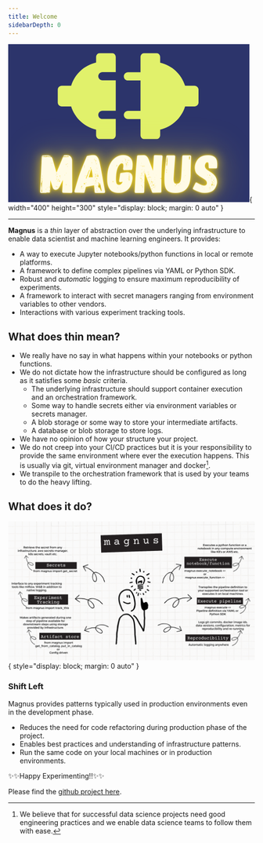 ```yaml
---
title: Welcome
sidebarDepth: 0
---
```



![logo](/assets/logo1.png){ width="400" height="300" style="display: block; margin: 0 auto" }

---

**Magnus** is a *thin* layer of abstraction over the underlying infrastructure to enable data scientist and
machine learning engineers. It provides:

- A way to execute Jupyter notebooks/python functions in local or remote platforms.
- A framework to define complex pipelines via YAML or Python SDK.
- Robust and *automatic* logging to ensure maximum reproducibility of experiments.
- A framework to interact with secret managers ranging from environment variables to other vendors.
- Interactions with various experiment tracking tools.

## What does **thin** mean?

- We really have no say in what happens within your notebooks or python functions.
- We do not dictate how the infrastructure should be configured as long as it satisfies some *basic* criteria.
    - The underlying infrastructure should support container execution and an orchestration framework.
    - Some way to handle secrets either via environment variables or secrets manager.
    - A blob storage or some way to store your intermediate artifacts.
    - A database or blob storage to store logs.
- We have no opinion of how your structure your project.
- We do not creep into your CI/CD practices but it is your responsibility to provide the same environment where ever
the execution happens. This is usually via git, virtual environment manager and docker[^1].
- We transpile to the orchestration framework that is used by your teams to do the heavy lifting.

## What does it do?


![works](/assets/work.png){ style="display: block; margin: 0 auto" }

### Shift Left

Magnus provides patterns typically used in production environments even in the development phase.

- Reduces the need for code refactoring during production phase of the project.
- Enables best practices and understanding of infrastructure patterns.
- Run the same code on your local machines or in production environments.

:sparkles::sparkles:Happy Experimenting!!:sparkles::sparkles:

Please find the [github project here](https://github.com/AstraZeneca/magnus-core).

[^1]: We believe that for successful data science projects need good engineering practices and we enable data science
teams to follow them with ease.
